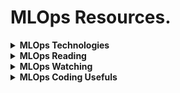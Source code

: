 # MLOps Resources.

<details><summary><b>MLOps Technologies</b></summary>
<p>

Link | Comments |
--- | --- |
[Docker](https://www.docker.com/)                      | Containers: Virtualization To Deliver Software In Packages                   |
[Kubernetes](https://kubernetes.io/)                   | Production-Grade Container Orchestration                                     |
[KEDA](https://keda.sh/)                               | Kubernetes Event-driven Autoscaling                                          |
[kOps](https://github.com/kubernetes/kops)             | Kubernetes Operations                                                        |
[Kustomize](https://kustomize.io/)                     | Kubernetes Native Configuration Management                                   |
[Skaffold](https://skaffold.dev/)                      | Local Kubernetes Development                                                 |
[Helm](https://helm.sh/)                               | The Package Manager for Kubernetes                                           |
[Prometheus](https://prometheus.io/)                   | Monitoring and Alerting Toolkit                                              |
[Grafana](https://grafana.com/)                        | Query, Visualize, Alert On And Understand Your Metrics                       |
[Terraform](https://www.terraform.io/)                 | Automate Infrastructure on Any Cloud                                         | 
[RabbitMQ](https://www.rabbitmq.com/)                  | Message Broker                                                               |
[Metabase](https://www.metabase.com/)                  | Client Dashboarding                                                          |
[W&B](https://wandb.ai/)                               | Experiment Tracking, Dataset Versioning, and Model Management                | 
[MLFlow](https://mlflow.org/)                          | An open source platform for the ML lifecycle                                 |
[Ray](https://github.com/ray-project/ray)              | Unified Framework for Scaling AI and Python Applications                     |
[Jenkins](https://www.jenkins.io/)                     | Automation Server to Support Building, Deploying and Automating Any Project. |
[GitHub Actions](https://github.com/features/actions)  | Automate Software Workflow with CI/CD                                        |
[DVC](https://dvc.org/)                                | Version Control System for ML Projects                                       |
[Pre-commit](https://pre-commit.com/)                  | Managing and Maintaining Multi-Language Pre-commit Hooks.                    |

</p>
</details>


<details><summary><b>MLOps Reading</b></summary>
<p>

Link | Source | Comments |
--- | --- | --- |
[MLOps: Overview, Definition, and Architecture](https://arxiv.org/abs/2205.02302) | arXiv | |
[Demystifying MLOps: Selection of Open-Source Tools](https://doi.org/10.3390/app11198861)) | MDPI | Schemas |
[MLOps Guide](https://mlops-guide.github.io/) | mlops-guide | |
[ApplyingML: Curated papers, articles, and blogs on ML in production](https://applyingml.com/papers/) | applyingml.com | |
[Monitoring ML Models in Production](https://christophergs.com/machine%20learning/2020/03/14/how-to-monitor-machine-learning-models/) | christophergs.com |  Andrew Ng |
[MLOps Problems and Best Practices](https://neptune.ai/blog/mlops-problems-and-best-practices) | neptune.ai | |
[ML Experiment Tracking](https://neptune.ai/blog/ml-experiment-tracking) | neptune.ai | Andrew Ng |
[How to Set Up CI for ML with Github Actions and Neptune](https://neptune.ai/blog/continuous-integration-for-machine-learning-with-github-actions-and-neptune) | neptune.ai | Guide |
[The Best MLOps Tools and How to Evaluate Them](https://neptune.ai/blog/best-mlops-tools) | neptune.ai | |
[ML in Production: Care About Data and Concept Drift](https://towardsdatascience.com/machine-learning-in-production-why-you-should-care-about-data-and-concept-drift-d96d0bc907fb) | Medium |  Andrew Ng |
[MLOps End-To-End ML Pipeline - CI/CD](https://medium.com/analytics-vidhya/mlops-end-to-end-machine-learning-pipeline-cicd-1a7907698a8e) | Medium | |
[Understanding Kubernetes HPA with KEDA and RabbitMQ](https://medium.com/geekculture/understanding-kubernetes-hpa-with-keda-and-rabbitmq-4bf87216606b) | Medium | |
[A Simple MLOps Pipeline on Your Local Machine](https://towardsdatascience.com/a-simple-mlops-pipeline-on-your-local-machine-db9326addf31) | Medium | |
[Responsible ML with Error Analysis: ErrorAnalysis.ai](https://techcommunity.microsoft.com/t5/ai-machine-learning-blog/responsible-machine-learning-with-error-analysis/ba-p/2141774) | microsoft.com |  Andrew Ng |
[MLOps: Continuous delivery and automation pipelines in ML](https://cloud.google.com/architecture/mlops-continuous-delivery-and-automation-pipelines-in-machine-learning) | cloud.google.com | |
[Kubernetes Basics](https://kubernetes.io/docs/tutorials/kubernetes-basics/) | kubernetes.io | | 
[Orchestrating ML workflows with Airflow](https://www.productboard.com/blog/orchestrating-ml-workflows-with-airflow/) | productboard.com | |
[How to Autoscale Kubernetes Pods Based on GPU](https://www.private-ai.com/2022/05/31/how-to-autoscale-kubernetes-pods-based-on-gpu/) | private-ai.com ||
[DS x MLE Roles: How are they different? How are they alike?](https://building.nubank.com.br/data-scientist-machine-learning-engineer-roles-how-are-they-different-how-are-they-alike/) | NuBank | |
  
</p>
</details>

  

<details><summary><b>MLOps Watching</b></summary>
<p>

Link | Source | Comments |
--- | --- | --- |
[A Chat with Andrew Ng on MLOps: From Model-centric to Data-centric AI](https://youtu.be/06-AZXmwHjo) | YouTube |  Andrew Ng |
  
</p>
</details>

<details><summary><b>MLOps Coding Usefuls</b></summary>
<p>

Link | Comments |
--- | --- |
[List of Coding Best Practices Resources](https://github.com/kabartay/mlops/blob/main/code_best_practices.md) | Internal file |
  
</p>
</details>

